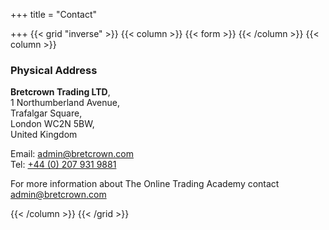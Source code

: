 +++
title = "Contact"

+++
{{< grid "inverse" >}}
{{< column >}}
{{< form >}}
{{< /column >}}
{{< column >}}

### Physical Address

**Bretcrown Trading LTD**,  
1 Northumberland Avenue,  
Trafalgar Square,  
London WC2N 5BW,  
United Kingdom

Email: [admin@bretcrown.com](mailto:admin@bretcrown.com)  
Tel: [+44 (0) 207 931 9881](callto:+44%20%280%29%20207%20931%209881)

For more information about The Online Trading Academy contact admin@bretcrown.com

{{< /column >}}
{{< /grid >}}